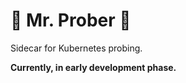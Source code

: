 🎩 Mr. Prober 🎩
================

Sidecar for Kubernetes probing.

__Currently, in early development phase.__





[Kubernetes]: https://kubernetes.io
